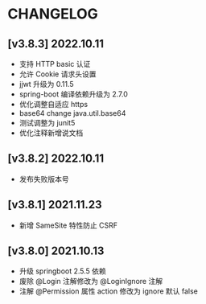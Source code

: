 ﻿# CHANGELOG

## [v3.8.3] 2022.10.11

- 支持 HTTP basic 认证
- 允许 Cookie 请求头设置
- jjwt 升级为 0.11.5
- spring-boot 编译依赖升级为 2.7.0
- 优化调整自适应 https
- base64 change java.util.base64
- 测试调整为 junit5
- 优化注释新增说文档

## [v3.8.2] 2022.10.11

- 发布失败版本号

## [v3.8.1] 2021.11.23

- 新增 SameSite 特性防止 CSRF


## [v3.8.0] 2021.10.13

- 升级 springboot 2.5.5 依赖
- 废除 @Login 注解修改为 @LoginIgnore 注解
- 注解 @Permission 属性 action 修改为 ignore 默认 false

